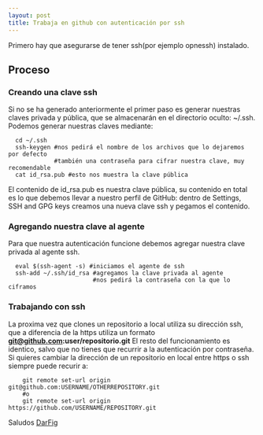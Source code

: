 ```yaml
---
layout: post
title: Trabaja en github con autenticación por ssh
---
```

Primero hay que asegurarse de tener ssh(por ejemplo opnessh) instalado.

## Proceso

### Creando una clave ssh

Si no se ha generado anteriormente el primer paso es generar nuestras claves
privada y pública, que se almacenarán en el directorio oculto: ~/.ssh. Podemos
generar nuestras claves mediante:

```shell
  cd ~/.ssh
  ssh-keygen #nos pedirá el nombre de los archivos que lo dejaremos por defecto
             #también una contraseña para cifrar nuestra clave, muy recomendable
  cat id_rsa.pub #esto nos muestra la clave pública

```
El contenido de id_rsa.pub es nuestra clave pública, su contenido en total es
lo que debemos llevar a nuestro perfil de GitHub: dentro de Settings, SSH and GPG keys
creamos una nueva clave ssh y pegamos el contenido.

### Agregando nuestra clave al agente

Para que nuestra autenticación funcione debemos agregar nuestra clave privada
al agente ssh.

```shell
  eval $(ssh-agent -s) #iniciamos el agente de ssh
  ssh-add ~/.ssh/id_rsa #agregamos la clave privada al agente
                        #nos pedirá la contraseña con la que lo ciframos
```

### Trabajando con ssh

La proxima vez que clones un repositorio a local utiliza su dirección ssh, que a
diferencia de la https utiliza un formato **git@github.com:user/repositorio.git**
El resto del funcionamiento es identico, salvo que no tienes que recurrir a la
autenticación por contraseña.
    Si quieres cambiar la dirección de un repositorio en local entre https o ssh
siempre puede recurir a:

```shell
    git remote set-url origin git@github.com:USERNAME/OTHERREPOSITORY.git
    #o
    git remote set-url origin https://github.com/USERNAME/REPOSITORY.git
```

Saludos
[DarFig](https://github.com/DarFig)
